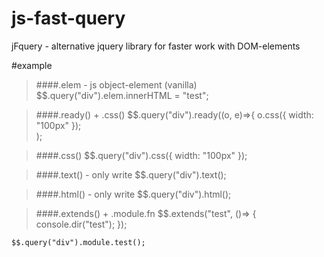 # js-fast-query
jFquery - alternative jquery library for faster work with DOM-elements

#example

> ####.elem - js object-element (vanilla)
    $$.query("div").elem.innerHTML = "test";

> ####.ready() + .css()
    $$.query("div").ready((o, e)=>{
        o.css({
            width: "100px"
        });      
    );

> ####.css()
    $$.query("div").css({
        width: "100px" 
    });

> ####.text() - only write
    $$.query("div").text();

> ####.html() - only write
    $$.query("div").html();

> ####.extends() + .module.fn
    $$.extends("test", ()=> {
        console.dir("test");
    });

    $$.query("div").module.test();
    